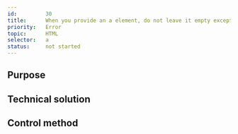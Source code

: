 ```yaml
---
id:         30
title:      When you provide an a element, do not leave it empty except if it is used as an anchor
priority:   Error
topic:      HTML
selector:   a
status:     not started
---
```


## Purpose

## Technical solution

## Control method

